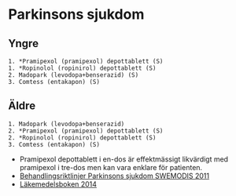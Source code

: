 Parkinsons sjukdom
==================

Yngre
-----

    1. *Pramipexol (pramipexol) depottablett (S)
    1. *Ropinolol (ropinirol) depottablett (S)
    2. Madopark (levodopa+benserazid) (S)
    3. Comtess (entakapon) (S)

Äldre
-----

    1. Madopark (levodopa+benserazid)
    2. *Pramipexol (pramipexol) depottablett (S)
    2. *Ropinolol (ropinirol) depottablett (S)
    3. Comtess (entakapon) (S)

-   Pramipexol depottablett i en-dos är effektmässigt likvärdigt med pramipexol
    i tre-dos men kan vara enklare för patienten.
-   [Behandlingsriktlinjer Parkinsons sjukdom SWEMODIS 2011](http://www.swemodis.se/images/Dokument/terapirad5_2011.pdf)
-   [Läkemedelsboken 2014](http://www.lakemedelsboken.se)
